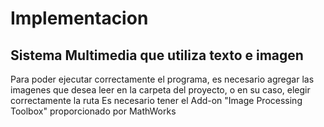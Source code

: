 # Implementacion
Sistema Multimedia que utiliza texto e imagen
------------------------------------------------
Para poder ejecutar correctamente el programa, es necesario agregar las imagenes que desea leer en la carpeta del proyecto, o en su caso, elegir correctamente la ruta
Es necesario tener el Add-on "Image Processing Toolbox" proporcionado por MathWorks

